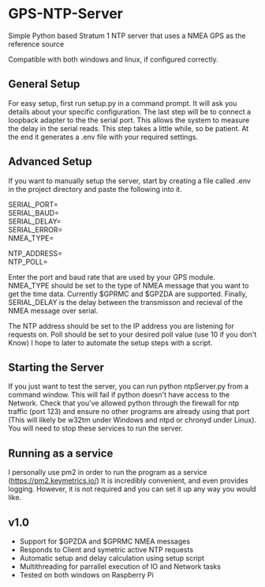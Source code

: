 # GPS-NTP-Server

Simple Python based Stratum 1 NTP server that uses a NMEA GPS as the reference source

Compatible with both windows and linux, if configured correctly.

## General Setup

For easy setup, first run setup.py in a command prompt. It will ask you details about your specific configuration. The last step will be to connect a loopback adapter to the the serial port. This allows the system to measure the delay in the serial reads. This step takes a little while, so be patient. At the end it generates a .env file with your required settings. 

## Advanced Setup

If you want to manually setup the server, start by creating a file called .env in the project directory and paste the following into it.

SERIAL_PORT=\
SERIAL_BAUD=\
SERIAL_DELAY=\
SERIAL_ERROR=\
NMEA_TYPE=

NTP_ADDRESS=\
NTP_POLL=

Enter the port and baud rate that are used by your GPS module. NMEA_TYPE should be set to the type of NMEA message that you want to get the time data. Currently $GPRMC and $GPZDA are supported. Finally, SERIAL_DELAY is the delay between the transmisson and recieval of the NMEA message over serial. 

The NTP address should be set to the IP address you are listening for requests on. Poll should be set to your desired poll value (use 10 if you don't Know)
I hope to later to automate the setup steps with a script.

## Starting the Server
If you just want to test the server, you can run python ntpServer.py from a command window. This will fail if python doesn't have access to the Network. Check that you've allowed python through the firewall for ntp traffic (port 123) and ensure no other programs are already using that port (This will likely be w32tm under Windows and ntpd or chronyd under Linux). You will need to stop these services to run the server.

## Running as a service
I personally use pm2 in order to run the program as a service (https://pm2.keymetrics.io/) It is incredibly convenient, and even provides logging. However, it is not required and you can set it up any way you would like. 

## v1.0

- Support for $GPZDA and $GPRMC NMEA messages
- Responds to Client and symetric active NTP requests
- Automatic setup and delay calculation using setup script
- Multithreading for parrallel execution of IO and Network tasks
- Tested on both windows on Raspberry Pi

